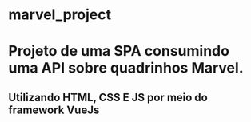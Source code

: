 # marvel_project
<h1>Projeto de uma SPA consumindo uma API sobre quadrinhos Marvel.</h1>

<h2>Utilizando HTML, CSS E JS por meio do framework VueJs</h2>
